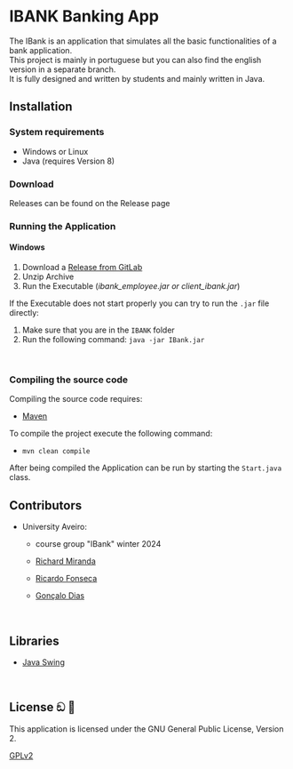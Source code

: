 # IBANK Banking App

The IBank is an application that simulates all the basic functionalities of a bank application.<br>
This project is mainly in portuguese but you can also find the english version in a separate branch.<br>
It is fully designed and written by students and mainly written in Java.

## Installation

### System requirements

- Windows or Linux
- Java (requires Version 8)


### Download

Releases can be found on the Release page

### Running the Application

#### Windows

1. Download a [Release from GitLab](https://gitlab.hochschule-stralsund.de/pattern-park/pattern-park-app/-/releases)
2. Unzip Archive
3. Run the Executable (*ibank_employee.jar or client_ibank.jar*)

If the Executable does not start properly you can try to run the `.jar` file directly:

1. Make sure that you are in the ``IBANK`` folder
2. Run the following command: `java -jar IBank.jar`

<br>

### Compiling the source code

Compiling the source code requires:

- [Maven](https://maven.apache.org/)

To compile the project execute the following command:

- `mvn clean compile`

After being compiled the Application can be run by starting the `Start.java` class.

## Contributors

- University Aveiro:
    - course group "IBank" winter 2024
    - [Richard Miranda](https://github.com/richardmiranda110)
    - [Ricardo Fonseca](https://github.com/rllko)
    - [Gonçalo Dias](https://github.com/goncalojdias)

      <br>

## Libraries

- [Java Swing](https://mvnrepository.com/artifact/org.openjfx/javafx-swing)


<br>

## License ඞ 🦦

This application is licensed under the GNU General Public License, Version 2.

[GPLv2](https://www.gnu.org/licenses/old-licenses/gpl-2.0.html)

<br>
